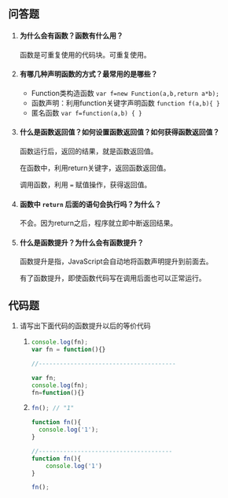 ## 问答题

1. #### 为什么会有函数？函数有什么用？

   函数是可重复使用的代码块。可重复使用。

2. #### 有哪几种声明函数的方式？最常用的是哪些？

   - Function类构造函数	`var f=new Function(a,b,return a*b);`
   - 函数声明：利用function关键字声明函数  `function f(a,b){ }`
   - 匿名函数 `var f=function(a,b) { }`

3. #### 什么是函数返回值？如何设置函数返回值？如何获得函数返回值？

   函数运行后，返回的结果，就是函数返回值。

   在函数中，利用return关键字，返回函数返回值。

   调用函数，利用 `=` 赋值操作，获得返回值。

4. #### 函数中 `return` 后面的语句会执行吗？为什么？

   不会。因为return之后，程序就立即中断返回结果。

5. #### 什么是函数提升？为什么会有函数提升？

   函数提升是指，JavaScript会自动地将函数声明提升到前面去。

   有了函数提升，即使函数代码写在调用后面也可以正常运行。

## 代码题

1. 请写出下面代码的函数提升以后的等价代码

   1. ```javascript
      console.log(fn);
      var fn = function(){}
      
      //---------------------------------------
      
      var fn;
      console.log(fn);
      fn=function(){}
      ```

   2. ```javascript
      fn(); // "1"
      
      function fn(){
        console.log('1');
      }
      
      //--------------------------------------
      function fn(){
          console.log('1')
      }
      
      fn();
      
      ```



